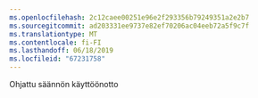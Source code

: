 ```yaml
---
ms.openlocfilehash: 2c12caee00251e96e2f293356b79249351a2e2b7
ms.sourcegitcommit: ad203331ee9737e82ef70206ac04eeb72a5f9c7f
ms.translationtype: MT
ms.contentlocale: fi-FI
ms.lasthandoff: 06/18/2019
ms.locfileid: "67231758"
---
```

Ohjattu säännön käyttöönotto